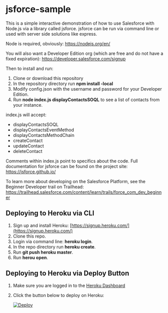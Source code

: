 # jsforce-sample

This is a simple interactive demonstration of how to use Salesforce with Node.js via a library called jsforce.  jsforce can be run via command line or used with server side solutions like express.

Node is required, obviously: https://nodejs.org/en/

You will also want a Developer Edition org (which are free and do not have a fixed expiration): https://developer.salesforce.com/signup

Then to install and run:

1. Clone or download this repository
2. In the repository directory run **npm install -local**
3. Modify config.json with the username and password for your Developer Edition.
4. Run **node index.js displayContactsSOQL** to see a list of contacts from your instance.

index.js will accept:
* displayContactsSOQL
* displayContactsEventMethod
* displayContactsMethodChain
* createContact
* updateContact
* deleteContact

Comments within index.js point to specifics about the code.  Full documentation for jsforce can be found on the project site: https://jsforce.github.io/

To learn more about developing on the Salesforce Platform, see the Beginner Developer trail on Trailhead: https://trailhead.salesforce.com/content/learn/trails/force_com_dev_beginner

## Deploying to Heroku via CLI

1. Sign up and install Heroku: [https://signup.heroku.com/](https://signup.heroku.com/)
1. Clone this repo.
1. Login via command line: **heroku login**.
1. In the repo directory run **heroku create**.
1. Run **git push heroku master**.
1. Run **herou open**.

## Deploying to Heroku via Deploy Button

1. Make sure you are logged in to the [Heroku Dashboard](https://dashboard.heroku.com/)
1. Click the button below to deploy on Heroku:

    [![Deploy](https://www.herokucdn.com/deploy/button.png)](https://heroku.com/deploy)




